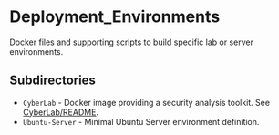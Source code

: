 # Deployment_Environments

Docker files and supporting scripts to build specific lab or server environments.

## Subdirectories

- `CyberLab` - Docker image providing a security analysis toolkit. See [CyberLab/README](CyberLab/README.md).
- `Ubuntu-Server` - Minimal Ubuntu Server environment definition.
